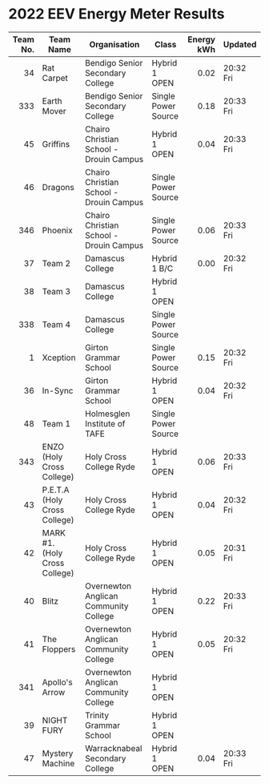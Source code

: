 # 2022 EEV Energy Meter Results
|Team No.|Team Name|Organisation|Class|Energy kWh|Updated|
|---:|---|---|---|---:|---|
|34|Rat Carpet|Bendigo Senior Secondary College|Hybrid 1 OPEN|0.02|20:32 Fri|
|333|Earth Mover|Bendigo Senior Secondary College|Single Power Source|0.18|20:33 Fri|
|45|Griffins|Chairo Christian School - Drouin Campus|Hybrid 1 OPEN|0.04|20:33 Fri|
|46|Dragons|Chairo Christian School - Drouin Campus|Single Power Source| | |
|346|Phoenix|Chairo Christian School - Drouin Campus|Single Power Source|0.06|20:33 Fri|
|37|Team 2|Damascus College|Hybrid 1 B/C|0.00|20:32 Fri|
|38|Team 3|Damascus College|Hybrid 1 OPEN| | |
|338|Team 4|Damascus College|Single Power Source| | |
|1|Xception|Girton Grammar School|Single Power Source|0.15|20:32 Fri|
|36|In-Sync|Girton Grammar School|Hybrid 1 OPEN|0.04|20:32 Fri|
|48|Team 1|Holmesglen Institute of TAFE|Single Power Source| | |
|343|ENZO (Holy Cross College)|Holy Cross College Ryde|Hybrid 1 OPEN|0.06|20:33 Fri|
|43|P.E.T.A (Holy Cross College)|Holy Cross College Ryde|Hybrid 1 OPEN|0.04|20:32 Fri|
|42|MARK #1. (Holy Cross College)|Holy Cross College Ryde|Hybrid 1 OPEN|0.05|20:31 Fri|
|40|Blitz|Overnewton Anglican Community College|Hybrid 1 OPEN|0.22|20:33 Fri|
|41|The Floppers|Overnewton Anglican Community College|Hybrid 1 OPEN|0.05|20:32 Fri|
|341|Apollo's Arrow|Overnewton Anglican Community College|Hybrid 1 OPEN| | |
|39|NIGHT FURY|Trinity Grammar School|Hybrid 1 OPEN| | |
|47|Mystery Machine|Warracknabeal Secondary College|Hybrid 1 OPEN|0.04|20:33 Fri|
